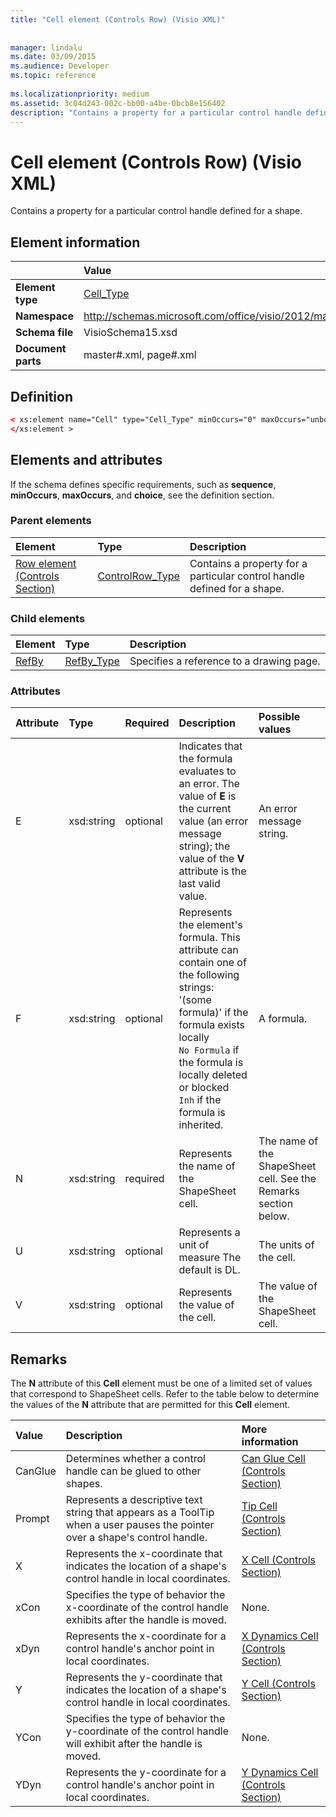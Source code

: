 ```yaml
---
title: "Cell element (Controls Row) (Visio XML)"
 
 
manager: lindalu
ms.date: 03/09/2015
ms.audience: Developer
ms.topic: reference
 
ms.localizationpriority: medium
ms.assetid: 3c04d243-002c-bb00-a4be-0bcb8e156402
description: "Contains a property for a particular control handle defined for a shape."
---
```


# Cell element (Controls Row) (Visio XML)

Contains a property for a particular control handle defined for a shape.
  
## Element information

||Value |
|:-----|:-----|
|**Element type** <br/> |[Cell_Type](cell_type-complextypevisio-xml.md) <br/> |
|**Namespace** <br/> |http://schemas.microsoft.com/office/visio/2012/main  <br/> |
|**Schema file** <br/> |VisioSchema15.xsd  <br/> |
|**Document parts** <br/> |master#.xml, page#.xml  <br/> |
   
## Definition

```XML
< xs:element name="Cell" type="Cell_Type" minOccurs="0" maxOccurs="unbounded" >
</xs:element >
```

## Elements and attributes

If the schema defines specific requirements, such as **sequence**, **minOccurs**, **maxOccurs**, and **choice**, see the definition section. 
  
### Parent elements

|**Element**|**Type**|**Description**|
|:-----|:-----|:-----|
|[Row element (Controls Section)](row-element-controls-sectionvisio-xml.md) <br/> |[ControlRow_Type](controlrow_type-complextypevisio-xml.md) <br/> |Contains a property for a particular control handle defined for a shape. |
   
### Child elements

|**Element**|**Type**|**Description**|
|:-----|:-----|:-----|
|[RefBy](refby-element-cell_type-complextypevisio-xml.md) <br/> |[RefBy_Type](refby_type-complextypevisio-xml.md) <br/> |Specifies a reference to a drawing page. |
   
### Attributes

|**Attribute**|**Type**|**Required**|**Description**|**Possible values**|
|:-----|:-----|:-----|:-----|:-----|
|E  <br/> |xsd:string  <br/> |optional  <br/> |Indicates that the formula evaluates to an error. The value of **E** is the current value (an error message string); the value of the **V** attribute is the last valid value. |An error message string. |
|F  <br/> |xsd:string  <br/> |optional  <br/> | Represents the element's formula. This attribute can contain one of the following strings:  <br/>  '(some formula)' if the formula exists locally  <br/> `No Formula` if the formula is locally deleted or blocked  <br/> `Inh` if the formula is inherited. |A formula. |
|N  <br/> |xsd:string  <br/> |required  <br/> |Represents the name of the ShapeSheet cell. |The name of the ShapeSheet cell. See the Remarks section below. |
|U  <br/> |xsd:string  <br/> |optional  <br/> |Represents a unit of measure The default is DL. |The units of the cell. |
|V  <br/> |xsd:string  <br/> |optional  <br/> |Represents the value of the cell. |The value of the ShapeSheet cell. |
   
## Remarks

The **N** attribute of this **Cell** element must be one of a limited set of values that correspond to ShapeSheet cells. Refer to the table below to determine the values of the **N** attribute that are permitted for this **Cell** element. 
  
|**Value**|**Description**|**More information**|
|:-----|:-----|:-----|
|CanGlue  <br/> |Determines whether a control handle can be glued to other shapes. |[Can Glue Cell (Controls Section)](can-glue-cell-controls-section.md) <br/> |
|Prompt  <br/> |Represents a descriptive text string that appears as a ToolTip when a user pauses the pointer over a shape's control handle. |[Tip Cell (Controls Section)](tip-cell-controls-section.md) <br/> |
|X  <br/> |Represents the x-coordinate that indicates the location of a shape's control handle in local coordinates. |[X Cell (Controls Section)](x-cell-controls-section.md) <br/> |
|xCon  <br/> |Specifies the type of behavior the x-coordinate of the control handle exhibits after the handle is moved. |None. |
|xDyn  <br/> |Represents the x-coordinate for a control handle's anchor point in local coordinates. |[X Dynamics Cell (Controls Section)](x-dynamics-cell-controls-section.md) <br/> |
|Y  <br/> |Represents the y-coordinate that indicates the location of a shape's control handle in local coordinates. |[Y Cell (Controls Section)](y-cell-controls-section.md) <br/> |
|YCon  <br/> |Specifies the type of behavior the y-coordinate of the control handle will exhibit after the handle is moved. |None. |
|YDyn  <br/> |Represents the y-coordinate for a control handle's anchor point in local coordinates. |[Y Dynamics Cell (Controls Section)](y-dynamics-cell-controls-section.md) <br/> |
   

